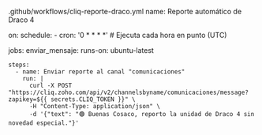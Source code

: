 .github/workflows/cliq-reporte-draco.yml
name: Reporte automático de Draco 4

on:
  schedule:
    - cron: '0 * * * *'  # Ejecuta cada hora en punto (UTC)

jobs:
  enviar_mensaje:
    runs-on: ubuntu-latest

    steps:
      - name: Enviar reporte al canal "comunicaciones"
        run: |
          curl -X POST "https://cliq.zoho.com/api/v2/channelsbyname/comunicaciones/message?zapikey=${{ secrets.CLIQ_TOKEN }}" \
          -H "Content-Type: application/json" \
          -d '{"text": "🟢 Buenas Cosaco, reporto la unidad de Draco 4 sin novedad especial."}'